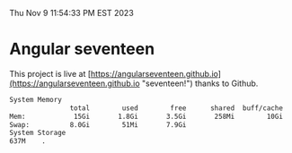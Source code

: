 Thu Nov  9 11:54:33 PM EST 2023

# Angular seventeen


This project is live at [https://angularseventeen.github.io](https://angularseventeen.github.io "seventeen!") thanks to Github.

```bash
System Memory
               total        used        free      shared  buff/cache   available
Mem:            15Gi       1.8Gi       3.5Gi       258Mi        10Gi        13Gi
Swap:          8.0Gi        51Mi       7.9Gi
System Storage
637M	.
```

